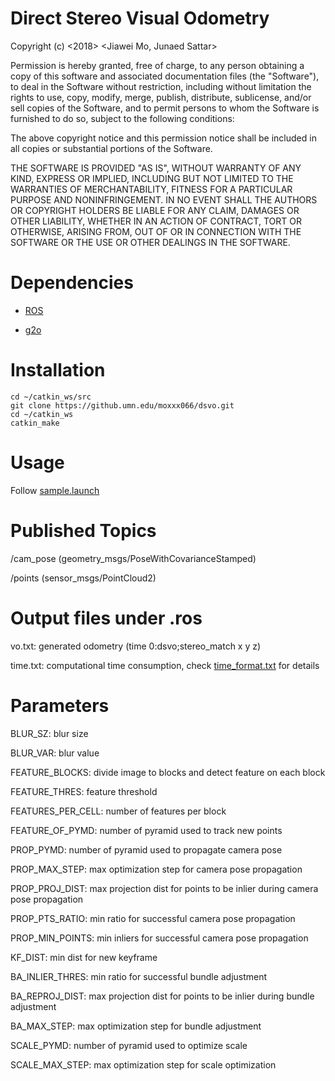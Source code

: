 # Direct Stereo Visual Odometry
Copyright (c) <2018> <Jiawei Mo, Junaed Sattar>

Permission is hereby granted, free of charge, to any person obtaining a copy of this software and associated documentation files (the "Software"), to deal in the Software without restriction, including without limitation the rights to use, copy, modify, merge, publish, distribute, sublicense, and/or sell copies of the Software, and to permit persons to whom the Software is furnished to do so, subject to the following conditions:

The above copyright notice and this permission notice shall be included in all copies or substantial portions of the Software.

THE SOFTWARE IS PROVIDED "AS IS", WITHOUT WARRANTY OF ANY KIND, EXPRESS OR IMPLIED, INCLUDING BUT NOT LIMITED TO THE WARRANTIES OF MERCHANTABILITY, FITNESS FOR A PARTICULAR PURPOSE AND NONINFRINGEMENT. IN NO EVENT SHALL THE AUTHORS OR COPYRIGHT HOLDERS BE LIABLE FOR ANY CLAIM, DAMAGES OR OTHER LIABILITY, WHETHER IN AN ACTION OF CONTRACT, TORT OR OTHERWISE, ARISING FROM, OUT OF OR IN CONNECTION WITH THE SOFTWARE OR THE USE OR OTHER DEALINGS IN THE SOFTWARE.

# Dependencies
- [ROS](http://www.ros.org/)

- [g2o](https://github.com/RainerKuemmerle/g2o)

# Installation
```
cd ~/catkin_ws/src
git clone https://github.umn.edu/moxxx066/dsvo.git
cd ~/catkin_ws
catkin_make
```

# Usage
Follow [sample.launch](https://github.umn.edu/moxxx066/dsvo/blob/VO_loop/launch/sample.launch)

# Published Topics
/cam_pose (geometry_msgs/PoseWithCovarianceStamped)

/points (sensor_msgs/PointCloud2)

# Output files under .ros
vo.txt: generated odometry (time 0:dsvo;stereo_match x y z)

time.txt: computational time consumption, check [time_format.txt](https://github.umn.edu/moxxx066/dsvo/blob/VO_loop/test/time_format.txt) for details

# Parameters
BLUR_SZ: blur size

BLUR_VAR: blur value

FEATURE_BLOCKS: divide image to blocks and detect feature on each block

FEATURE_THRES: feature threshold

FEATURES_PER_CELL: number of features per block

FEATURE_OF_PYMD: number of pyramid used to track new points

PROP_PYMD: number of pyramid used to propagate camera pose

PROP_MAX_STEP: max optimization step for camera pose propagation

PROP_PROJ_DIST: max projection dist for points to be inlier during camera pose propagation

PROP_PTS_RATIO: min ratio for successful camera pose propagation

PROP_MIN_POINTS: min inliers for successful camera pose propagation

KF_DIST: min dist for new keyframe

BA_INLIER_THRES: min ratio for successful bundle adjustment

BA_REPROJ_DIST: max projection dist for points to be inlier during bundle adjustment

BA_MAX_STEP: max optimization step for bundle adjustment

SCALE_PYMD: number of pyramid used to optimize scale

SCALE_MAX_STEP: max optimization step for scale optimization
